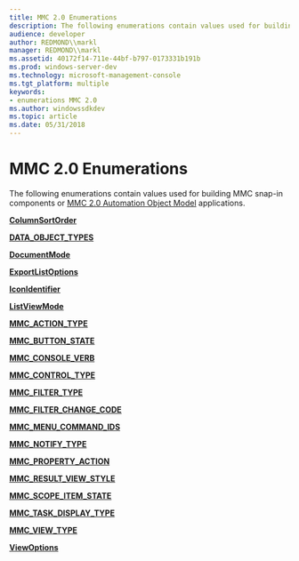 ```yaml
---
title: MMC 2.0 Enumerations
description: The following enumerations contain values used for building MMC snap-in components or MMC 2.0 Automation Object Model applications.
audience: developer
author: REDMOND\\markl
manager: REDMOND\\markl
ms.assetid: 40172f14-711e-44bf-b797-0173331b191b
ms.prod: windows-server-dev
ms.technology: microsoft-management-console
ms.tgt_platform: multiple
keywords:
- enumerations MMC 2.0
ms.author: windowssdkdev
ms.topic: article
ms.date: 05/31/2018
---
```


# MMC 2.0 Enumerations

The following enumerations contain values used for building MMC snap-in components or [MMC 2.0 Automation Object Model](mmc-2-0-automation-object-model.md) applications.

[**ColumnSortOrder**](/windows/desktop/api/MmcObj/ne-mmcobj-columnsortorder)

[**DATA\_OBJECT\_TYPES**](/windows/desktop/api/Mmc/ne-mmc-_data_object_types)

[**DocumentMode**](/windows/desktop/api/MmcObj/ne-mmcobj-documentmode)

[**ExportListOptions**](/windows/desktop/api/MmcObj/ne-mmcobj-exportlistoptions)

[**IconIdentifier**](/windows/desktop/api/Mmc/ne-mmc-tagiconidentifier)

[**ListViewMode**](/windows/desktop/api/MmcObj/ne-mmcobj-listviewmode)

[**MMC\_ACTION\_TYPE**](/windows/desktop/api/Mmc/ne-mmc-_mmc_action_type)

[**MMC\_BUTTON\_STATE**](/windows/desktop/api/Mmc/ne-mmc-_mmc_button_state)

[**MMC\_CONSOLE\_VERB**](/windows/desktop/api/Mmc/ne-mmc-_mmc_console_verb)

[**MMC\_CONTROL\_TYPE**](/windows/desktop/api/Mmc/ne-mmc-_mmc_control_type)

[**MMC\_FILTER\_TYPE**](/windows/desktop/api/Mmc/ne-mmc-_mmc_filter_type)

[**MMC\_FILTER\_CHANGE\_CODE**](/windows/desktop/api/Mmc/ne-mmc-_mmc_filter_change_code)

[**MMC\_MENU\_COMMAND\_IDS**](/windows/desktop/api/Mmc/ne-mmc-_mmc_menu_command_ids)

[**MMC\_NOTIFY\_TYPE**](/windows/desktop/api/Mmc/ne-mmc-_mmc_notify_type)

[**MMC\_PROPERTY\_ACTION**](/windows/desktop/api/Mmcobj/ne-mmcobj-_mmc_property_action)

[**MMC\_RESULT\_VIEW\_STYLE**](/windows/desktop/api/Mmc/ne-mmc-_mmc_result_view_style)

[**MMC\_SCOPE\_ITEM\_STATE**](/windows/desktop/api/Mmc/ne-mmc-_mmc_scope_item_state)

[**MMC\_TASK\_DISPLAY\_TYPE**](/windows/desktop/api/Mmc/ne-mmc-_mmc_task_display_type)

[**MMC\_VIEW\_TYPE**](/windows/desktop/api/Mmc/ne-mmc-_mmc_view_type)

[**ViewOptions**](/windows/desktop/api/MmcObj/ne-mmcobj-viewoptions)

 

 




